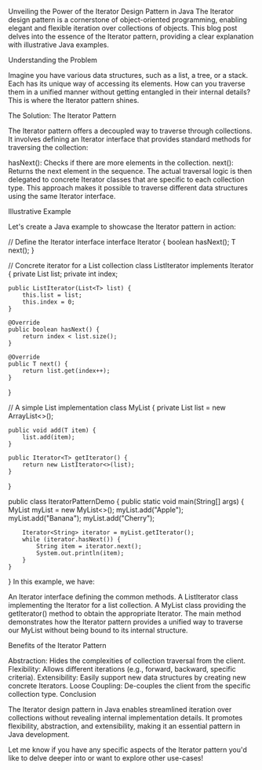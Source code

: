 Unveiling the Power of the Iterator Design Pattern in Java
The Iterator design pattern is a cornerstone of object-oriented programming, enabling elegant and flexible iteration over collections of objects. This blog post delves into the essence of the Iterator pattern, providing a clear explanation with illustrative Java examples.

Understanding the Problem

Imagine you have various data structures, such as a list, a tree, or a stack. Each has its unique way of accessing its elements. How can you traverse them in a unified manner without getting entangled in their internal details? This is where the Iterator pattern shines.

The Solution: The Iterator Pattern

The Iterator pattern offers a decoupled way to traverse through collections. It involves defining an Iterator interface that provides standard methods for traversing the collection:

hasNext(): Checks if there are more elements in the collection.
next(): Returns the next element in the sequence.
The actual traversal logic is then delegated to concrete Iterator classes that are specific to each collection type. This approach makes it possible to traverse different data structures using the same Iterator interface.

Illustrative Example

Let's create a Java example to showcase the Iterator pattern in action:

// Define the Iterator interface
interface Iterator<T> {
    boolean hasNext();
    T next();
}

// Concrete iterator for a List collection
class ListIterator<T> implements Iterator<T> {
    private List<T> list;
    private int index;

    public ListIterator(List<T> list) {
        this.list = list;
        this.index = 0;
    }

    @Override
    public boolean hasNext() {
        return index < list.size();
    }

    @Override
    public T next() {
        return list.get(index++);
    }
}

// A simple List implementation
class MyList<T> {
    private List<T> list = new ArrayList<>();

    public void add(T item) {
        list.add(item);
    }

    public Iterator<T> getIterator() {
        return new ListIterator<>(list);
    }
}

public class IteratorPatternDemo {
    public static void main(String[] args) {
        MyList<String> myList = new MyList<>();
        myList.add("Apple");
        myList.add("Banana");
        myList.add("Cherry");

        Iterator<String> iterator = myList.getIterator();
        while (iterator.hasNext()) {
            String item = iterator.next();
            System.out.println(item);
        }
    }
}
In this example, we have:

An Iterator interface defining the common methods.
A ListIterator class implementing the Iterator for a list collection.
A MyList class providing the getIterator() method to obtain the appropriate Iterator.
The main method demonstrates how the Iterator pattern provides a unified way to traverse our MyList without being bound to its internal structure.

Benefits of the Iterator Pattern

Abstraction: Hides the complexities of collection traversal from the client.
Flexibility: Allows different iterations (e.g., forward, backward, specific criteria).
Extensibility: Easily support new data structures by creating new concrete Iterators.
Loose Coupling: De-couples the client from the specific collection type.
Conclusion

The Iterator design pattern in Java enables streamlined iteration over collections without revealing internal implementation details. It promotes flexibility, abstraction, and extensibility, making it an essential pattern in Java development.

Let me know if you have any specific aspects of the Iterator pattern you'd like to delve deeper into or want to explore other use-cases!